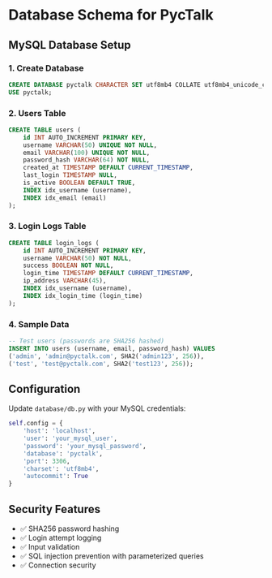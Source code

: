 # Database Schema for PycTalk

## MySQL Database Setup

### 1. Create Database
```sql
CREATE DATABASE pyctalk CHARACTER SET utf8mb4 COLLATE utf8mb4_unicode_ci;
USE pyctalk;
```

### 2. Users Table
```sql
CREATE TABLE users (
    id INT AUTO_INCREMENT PRIMARY KEY,
    username VARCHAR(50) UNIQUE NOT NULL,
    email VARCHAR(100) UNIQUE NOT NULL,
    password_hash VARCHAR(64) NOT NULL,
    created_at TIMESTAMP DEFAULT CURRENT_TIMESTAMP,
    last_login TIMESTAMP NULL,
    is_active BOOLEAN DEFAULT TRUE,
    INDEX idx_username (username),
    INDEX idx_email (email)
);
```

### 3. Login Logs Table
```sql
CREATE TABLE login_logs (
    id INT AUTO_INCREMENT PRIMARY KEY,
    username VARCHAR(50) NOT NULL,
    success BOOLEAN NOT NULL,
    login_time TIMESTAMP DEFAULT CURRENT_TIMESTAMP,
    ip_address VARCHAR(45),
    INDEX idx_username (username),
    INDEX idx_login_time (login_time)
);
```

### 4. Sample Data
```sql
-- Test users (passwords are SHA256 hashed)
INSERT INTO users (username, email, password_hash) VALUES
('admin', 'admin@pyctalk.com', SHA2('admin123', 256)),
('test', 'test@pyctalk.com', SHA2('test123', 256));
```

## Configuration

Update `database/db.py` with your MySQL credentials:
```python
self.config = {
    'host': 'localhost',
    'user': 'your_mysql_user',
    'password': 'your_mysql_password',
    'database': 'pyctalk',
    'port': 3306,
    'charset': 'utf8mb4',
    'autocommit': True
}
```

## Security Features

- ✅ SHA256 password hashing
- ✅ Login attempt logging
- ✅ Input validation
- ✅ SQL injection prevention with parameterized queries
- ✅ Connection security